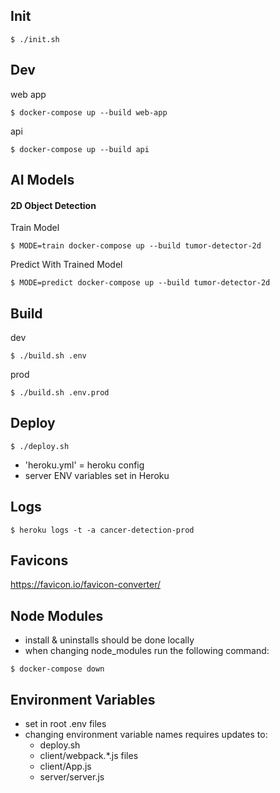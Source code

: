 Init
----------------
```
$ ./init.sh
```

Dev
---
web app
```
$ docker-compose up --build web-app
```

api
```
$ docker-compose up --build api
```


AI Models
---------

#### 2D Object Detection

Train Model
```
$ MODE=train docker-compose up --build tumor-detector-2d
```

Predict With Trained Model
```
$ MODE=predict docker-compose up --build tumor-detector-2d
```

Build
-----
dev
```
$ ./build.sh .env
```

prod
```
$ ./build.sh .env.prod
```

Deploy
------
```
$ ./deploy.sh
```
- 'heroku.yml' = heroku config
- server ENV variables set in Heroku

Logs
----
```
$ heroku logs -t -a cancer-detection-prod
```

Favicons
--------
https://favicon.io/favicon-converter/

Node Modules
------------
- install & uninstalls should be done locally
- when changing node_modules run the following command:
```
$ docker-compose down
```

Environment Variables
---------------------
- set in root .env files
- changing environment variable names requires updates to:
  - deploy.sh
  - client/webpack.*.js files
  - client/App.js
  - server/server.js